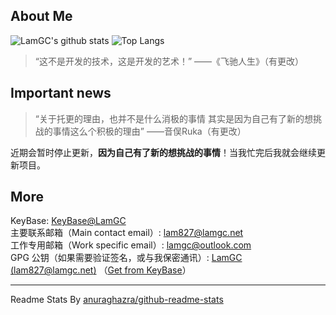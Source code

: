 ## About Me ##
![LamGC's github stats](https://github-readme-stats.vercel.app/api?username=LamGC&ount_private=true&show_icons=true)
![Top Langs](https://github-readme-stats.vercel.app/api/top-langs/?username=LamGC&layout=compact)

> “这不是开发的技术，这是开发的艺术！” ——《飞驰人生》（有更改）

## Important news ##
> “关于托更的理由，也并不是什么消极的事情
其实是因为自己有了新的想挑战的事情这么个积极的理由” ——音俣Ruka（有更改）

近期会暂时停止更新，**因为自己有了新的想挑战的事情**！当我忙完后我就会继续更新项目。
## More ##
KeyBase: [KeyBase@LamGC](https://keybase.io/LamGC)  
主要联系邮箱（Main contact email）: lam827@lamgc.net  
工作专用邮箱（Work specific email）: lamgc@outlook.com  
GPG 公钥（如果需要验证签名，或与我保密通讯）: [LamGC (lam827@lamgc.net)](./LamGC_7E5EE6EF_public.asc) （[Get from KeyBase](https://keybase.io/lamgc/pgp_keys.asc?fingerprint=7ef5fb1e65c1a6c6d02dfcdfce57746d7e5ee6ef)）   

----------
Readme Stats By [anuraghazra/github-readme-stats](https://github.com/anuraghazra/github-readme-stats)  
